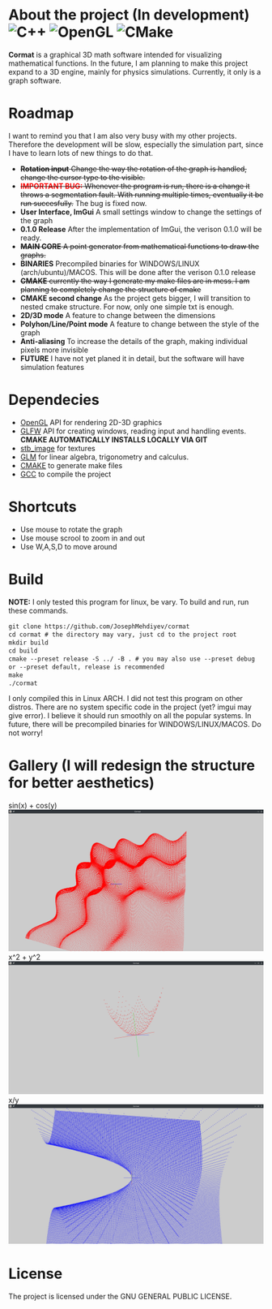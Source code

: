 
# About the project (In development) ![C++](https://img.shields.io/badge/c++-%2300599C.svg?style=Plastic&logo=c%2B%2B&logoColor=white) ![OpenGL](https://img.shields.io/badge/OpenGL-%23FFFFFF.svg?style=Plastic&logo=opengl) ![CMake](https://img.shields.io/badge/CMake-%23008FBA.svg?style=Plastic&logo=cmake&logoColor=white)
**Cormat** is a graphical 3D math software intended for visualizing mathematical functions. In the future, I am planning to make this project expand to a 3D engine, mainly for physics simulations. Currently, it only is a graph software.
# Roadmap
I want to remind you that I am also very busy with my other projects. Therefore the development will be slow, especially the simulation part, since I have to learn lots of new things to do that.
* ~~**Rotation input** Change the way the rotation of the graph is handled, change the cursor type to the visible.~~
* ~~<span style="color:red">**IMPORTANT BUG:**</span> Whenever the program is run, there is a change it throws a segmentation fault. With running multiple times, eventually it be run succesfully.~~ The bug is fixed now.
* **User Interface, ImGui** A small settings window to change the settings of the graph
* **0.1.0 Release** After the implementation of ImGui, the verison 0.1.0 will be ready.
* ~~**MAIN CORE** A point generator from mathematical functions to draw the graphs.~~
* **BINARIES** Precompiled binaries for WINDOWS/LINUX (arch/ubuntu)/MACOS. This will be done after the verison 0.1.0 release
* ~~**CMAKE** currently the way I generate my make files are in mess. I am planning to completely change the structure of cmake~~
* **CMAKE second change** As the project gets bigger, I will transition to nested cmake structure. For now, only one simple txt is enough.
* **2D/3D mode** A feature to change between the dimensions
* **Polyhon/Line/Point mode** A feature to change between the style of the graph
* **Anti-aliasing** To increase the details of the graph, making individual pixels more invisible
* **FUTURE** I have not yet planed it in detail, but the software will have simulation features
# Dependecies
* [OpenGL](https://www.khronos.org/opengl/wiki/Getting_Started#Downloading_OpenGL)  API for rendering 2D-3D graphics
* [GLFW](https://github.com/glfw/glfw) API for creating windows, reading input and handling events. **CMAKE AUTOMATICALLY INSTALLS LOCALLY VIA GIT**
* [stb_image](https://github.com/nothings/stb/blob/master/stb_image.h) for textures
* [GLM](https://github.com/g-truc/glm) for linear algebra, trigonometry and calculus.
* [CMAKE](https://cmake.org/about/) to generate make files
* [GCC](https://gcc.gnu.org/install/) to compile the project

# Shortcuts
* Use mouse to rotate the graph
* Use mouse scrool to zoom in and out
* Use W,A,S,D to move around
# Build
**NOTE:** I only tested this program for linux, be vary.
To build and run, run these commands.
```
git clone https://github.com/JosephMehdiyev/cormat
cd cormat # the directory may vary, just cd to the project root
mkdir build
cd build
cmake --preset release -S ../ -B . # you may also use --preset debug or --preset default, release is recommended
make
./cormat
```
I only compiled this in Linux ARCH. I did not test this program on other distros.
There are no system specific code in the project (yet? imgui may give error). I believe it should run smoothly on all the popular systems.
In future, there will be precompiled binaries for WINDOWS/LINUX/MACOS. Do not worry!
# Gallery (I will redesign the structure for better aesthetics)
sin(x) + cos(y)
![sin(x) + cos(y)](./gallery/cormat1.png)
x^2 + y^2
![x^2 + y^2](./gallery/cormat2.png)
x/y
![x/y](./gallery/cormat3.png)
# License
The project is licensed under the GNU GENERAL PUBLIC LICENSE.




